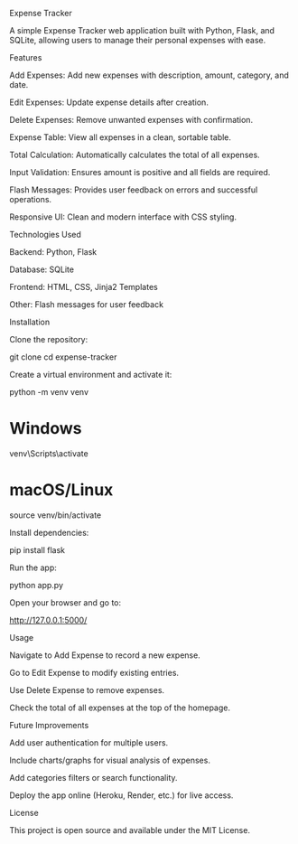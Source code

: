 Expense Tracker

A simple Expense Tracker web application built with Python, Flask, and SQLite, allowing users to manage their personal expenses with ease.

Features

Add Expenses: Add new expenses with description, amount, category, and date.

Edit Expenses: Update expense details after creation.

Delete Expenses: Remove unwanted expenses with confirmation.

Expense Table: View all expenses in a clean, sortable table.

Total Calculation: Automatically calculates the total of all expenses.

Input Validation: Ensures amount is positive and all fields are required.

Flash Messages: Provides user feedback on errors and successful operations.

Responsive UI: Clean and modern interface with CSS styling.

Technologies Used

Backend: Python, Flask

Database: SQLite

Frontend: HTML, CSS, Jinja2 Templates

Other: Flash messages for user feedback

Installation

Clone the repository:

git clone <your-repo-url>
cd expense-tracker


Create a virtual environment and activate it:

python -m venv venv
# Windows
venv\Scripts\activate
# macOS/Linux
source venv/bin/activate


Install dependencies:

pip install flask


Run the app:

python app.py


Open your browser and go to:

http://127.0.0.1:5000/

Usage

Navigate to Add Expense to record a new expense.

Go to Edit Expense to modify existing entries.

Use Delete Expense to remove expenses.

Check the total of all expenses at the top of the homepage.

Future Improvements

Add user authentication for multiple users.

Include charts/graphs for visual analysis of expenses.

Add categories filters or search functionality.

Deploy the app online (Heroku, Render, etc.) for live access.

License

This project is open source and available under the MIT License.
